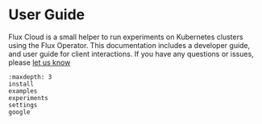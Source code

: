 # User Guide

Flux Cloud is a small helper to run experiments on Kubernetes clusters using the Flux Operator.
 This documentation includes a developer guide, and user guide for client interactions. If you have
any questions or issues, please [let us know](https://github.com/flux-framework/flux-cloud/issues)

```{toctree}
:maxdepth: 3
install
examples
experiments
settings
google
```
